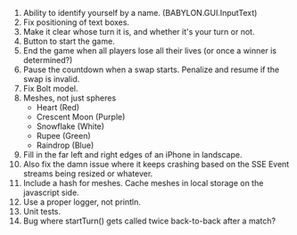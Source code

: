 1. Ability to identify yourself by a name. (BABYLON.GUI.InputText)
2. Fix positioning of text boxes.
3. Make it clear whose turn it is, and whether it's your turn or not.
4. Button to start the game.
5. End the game when all players lose all their lives (or once a winner is determined?)
6. Pause the countdown when a swap starts. Penalize and resume if the swap is invalid.
7. Fix Bolt model.
8. Meshes, not just spheres
    * Heart (Red)
    * Crescent Moon (Purple)
    * Snowflake (White)
    * Rupee (Green)
    * Raindrop (Blue)
9. Fill in the far left and right edges of an iPhone in landscape.
10. Also fix the damn issue where it keeps crashing based on the SSE Event streams being resized or whatever.
11. Include a hash for meshes. Cache meshes in local storage on the javascript side.
12. Use a proper logger, not println.
13. Unit tests.
14. Bug where startTurn() gets called twice back-to-back after a match?
